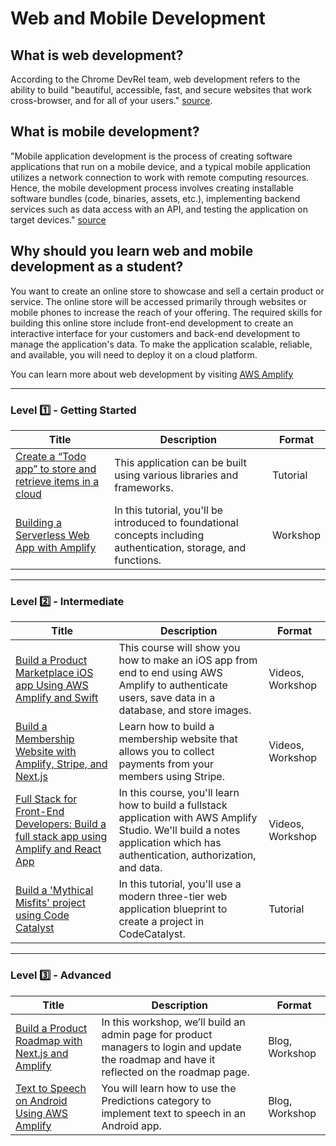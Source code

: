 # Web and Mobile Development

## What is web development?

According to the Chrome DevRel team, web development refers to the ability to build "beautiful, accessible, fast, and secure websites that work cross-browser, and for all of your users." [source](https://web.dev/about/).

## What is mobile development?

"Mobile application development is the process of creating software applications that run on a mobile device, and a typical mobile application utilizes a network connection to work with remote computing resources. Hence, the mobile development process involves creating installable software bundles (code, binaries, assets, etc.), implementing backend services such as data access with an API, and testing the application on target devices." [source](https://aws.amazon.com/mobile/mobile-application-development/)

## Why should you learn web and mobile development as a student?

You want to create an online store to showcase and sell a certain product or service. The online store will be accessed primarily through websites or mobile phones to increase the reach of your offering. The required skills for building this online store include front-end development to create an interactive interface for your customers and back-end development to manage the application's data. To make the application scalable, reliable, and available, you will need to deploy it on a cloud platform.

You can learn more about web development by visiting [AWS Amplify](https://aws.amazon.com/amplify/)

---

### Level :one: - Getting Started

| Title                                                                                                           | Description                                                                                         | Format         |
|-----------------------------------------------------------------------------------------------------------------|-----------------------------------------------------------------------------------------------------|----------------|
| [Create a “Todo app” to store and retrieve items in a cloud ](https://docs.amplify.aws/start/q/integration/js/) | This application can be built using various libraries and frameworks. |     Tutorial           |
| [Building a Serverless Web App with Amplify](https://catalog.us-east-1.prod.workshops.aws/workshops/1665a9b6-958b-4b70-ba52-14127b8fa99f/en-US) |In this tutorial, you'll be introduced to foundational concepts including authentication, storage, and functions. | Workshop |

---

### Level :two: - Intermediate

| Title                                                                                                                                                        | Description                                                                                                                                                                    | Format           |
|--------------------------------------------------------------------------------------------------------------------------------------------------------------|--------------------------------------------------------------------------------------------------------------------------------------------------------------------------------|------------------|
| [Build a Product Marketplace iOS app Using AWS Amplify and Swift](https://amplify.aws/learn/courses/Swift-Course-70a6d)                                          | This course will show you how to make an iOS app from end to end using AWS Amplify to authenticate users, save data in a database, and store images.                           | Videos, Workshop |
| [Build a Membership Website with Amplify, Stripe, and Next.js](https://amplify.aws/learn/courses/Build-a-Membership-Website-c61a0)                           | Learn how to build a membership website that allows you to collect payments from your members using Stripe.                                                                    | Videos, Workshop |
| [Full Stack for Front-End Developers: Build a full stack app using Amplify and React App](https://amplify.aws/learn/courses/Fullstack-for-Frontend-Developers-e7319) | In this course, you'll learn how to build a fullstack application with AWS Amplify Studio. We'll build a notes application which has authentication, authorization, and data.  | Videos, Workshop |
| [Build a 'Mythical Misfits' project using Code Catalyst](https://docs.aws.amazon.com/codecatalyst/latest/userguide/getting-started-template-project.html) |In this tutorial, you'll use a modern three-tier web application blueprint to create a project in CodeCatalyst. | Tutorial |

---

### Level :three: - Advanced

| Title                                                                                                                                     | Description                                                                                                                                 | Format         |
|-------------------------------------------------------------------------------------------------------------------------------------------|---------------------------------------------------------------------------------------------------------------------------------------------|----------------|
| [Build a Product Roadmap with Next.js and Amplify](https://aws.amazon.com/blogs/mobile/build-a-product-roadmap-with-next-js-and-amplify/) | In this workshop, we’ll build an admin page for product managers to login and update the roadmap and have it reflected on the roadmap page. | Blog, Workshop |
| [Text to Speech on Android Using AWS Amplify](https://aws.amazon.com/blogs/mobile/text-to-speech-on-android-using-aws-amplify/)           | You will learn how to use the Predictions category to implement text to speech in an Android app.                                           | Blog, Workshop |
